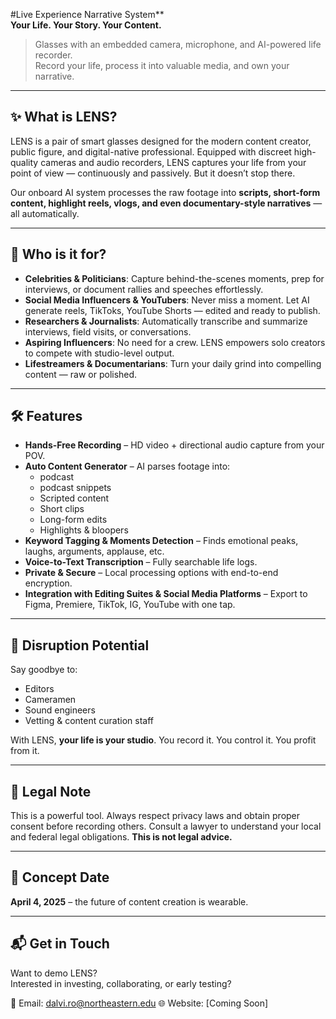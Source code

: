 #Live Experience Narrative System**  
**Your Life. Your Story. Your Content.**

> Glasses with an embedded camera, microphone, and AI-powered life recorder.  
> Record your life, process it into valuable media, and own your narrative.

---

## ✨ What is LENS?

LENS is a pair of smart glasses designed for the modern content creator, public figure, and digital-native professional. Equipped with discreet high-quality cameras and audio recorders, LENS captures your life from your point of view — continuously and passively. But it doesn’t stop there.

Our onboard AI system processes the raw footage into **scripts, short-form content, highlight reels, vlogs, and even documentary-style narratives** — all automatically.

---

## 🎯 Who is it for?

- **Celebrities & Politicians**: Capture behind-the-scenes moments, prep for interviews, or document rallies and speeches effortlessly.
- **Social Media Influencers & YouTubers**: Never miss a moment. Let AI generate reels, TikToks, YouTube Shorts — edited and ready to publish.
- **Researchers & Journalists**: Automatically transcribe and summarize interviews, field visits, or conversations.
- **Aspiring Influencers**: No need for a crew. LENS empowers solo creators to compete with studio-level output.
- **Lifestreamers & Documentarians**: Turn your daily grind into compelling content — raw or polished.

---

## 🛠️ Features

- **Hands-Free Recording** – HD video + directional audio capture from your POV.
- **Auto Content Generator** – AI parses footage into:
  - podcast
  - podcast snippets
  - Scripted content
  - Short clips
  - Long-form edits
  - Highlights & bloopers
- **Keyword Tagging & Moments Detection** – Finds emotional peaks, laughs, arguments, applause, etc.
- **Voice-to-Text Transcription** – Fully searchable life logs.
- **Private & Secure** – Local processing options with end-to-end encryption.
- **Integration with Editing Suites & Social Media Platforms** – Export to Figma, Premiere, TikTok, IG, YouTube with one tap.

---

## 💼 Disruption Potential

Say goodbye to:
- Editors
- Cameramen
- Sound engineers
- Vetting & content curation staff

With LENS, **your life is your studio**. You record it. You control it. You profit from it.

---

## 🚨 Legal Note

This is a powerful tool. Always respect privacy laws and obtain proper consent before recording others. Consult a lawyer to understand your local and federal legal obligations. **This is not legal advice.**

---

## 📅 Concept Date

**April 4, 2025** – the future of content creation is wearable.

---

## 📬 Get in Touch

Want to demo LENS?  
Interested in investing, collaborating, or early testing?

📩 Email: dalvi.ro@northeastern.edu
🌐 Website: [Coming Soon]
